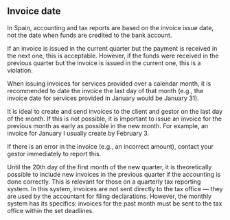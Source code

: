 ## Invoice date

In Spain, accounting and tax reports are based on the invoice issue date, not the date when funds are credited to the
bank account.

If an invoice is issued in the current quarter but the payment is received in the next one, this is acceptable. However,
if the funds were received in the previous quarter but the invoice is issued in the current one, this is a violation.

When issuing invoices for services provided over a calendar month, it is recommended to date the invoice the last day of
that month (e.g., the invoice date for services provided in January would be January 31).

It is ideal to create and send invoices to the client and gestor on the last day of the month. If this is not possible,
it is important to issue an invoice for the previous month as early as possible in the new month. For example, an
invoice for January I usually create by February 3.

If there is an error in the invoice (e.g., an incorrect amount), contact your gestor immediately to report this.

Until the 20th day of the first month of the new quarter, it is theoretically possible to include new invoices in the
previous quarter if the accounting is done correctly. This is relevant for those on a quarterly tax reporting system. In
this system, invoices are not sent directly to the tax office — they are used by the accountant for filing declarations.
However, the monthly system has its specifics: invoices for the past month must be sent to the tax office within the set
deadlines.
